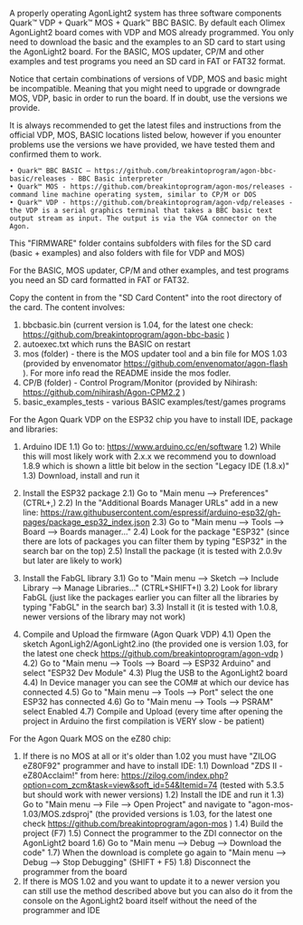 A properly operating AgonLight2 system has three software components Quark™ VDP + Quark™ MOS + Quark™ BBC BASIC. By default each Olimex AgonLight2 board comes with VDP and MOS already programmed. You only need to download the basic and the examples to an SD card to start using the AgonLight2 board. For the BASIC, MOS updater, CP/M and other examples and test programs you need an SD card in FAT or FAT32 format.

Notice that certain combinations of versions of VDP, MOS and basic might be incompatible. Meaning that you might need to upgrade or downgrade MOS, VDP, basic in order to run the board. If in doubt, use the versions we provide.

It is always recommended to get the latest files and instructions from the official VDP, MOS, BASIC locations listed below, however if you enounter problems use the versions we have provided, we have tested them and confirmed them to work.

    • Quark™ BBC BASIC – https://github.com/breakintoprogram/agon-bbc-basic/releases - BBC Basic interpreter
    • Quark™ MOS - https://github.com/breakintoprogram/agon-mos/releases - command line machine operating system, similar to CP/M or DOS
    • Quark™ VDP - https://github.com/breakintoprogram/agon-vdp/releases - the VDP is a serial graphics terminal that takes a BBC basic text output stream as input. The output is via the VGA connector on the Agon.

This "FIRMWARE" folder contains subfolders with files for the SD card (basic + examples) and also folders with file for VDP and MOS)

For the BASIC, MOS updater, CP/M and other examples, and test programs you need an SD card formatted in FAT or FAT32.

Copy the content in from the "SD Card Content" into the root directory of the card.
The content involves:
1) bbcbasic.bin (current version is 1.04, for the latest one check: https://github.com/breakintoprogram/agon-bbc-basic )
2) autoexec.txt which runs the BASIC on restart
3) mos (folder) - there is the MOS updater tool and a bin file for MOS 1.03 (provided by envenomator https://github.com/envenomator/agon-flash ). For more info read the README inside the mos fodler.
4) CP/B (folder) - Control Program/Monitor (provided by Nihirash: https://github.com/nihirash/Agon-CPM2.2 )
5) basic_examples_tests - various BASIC examples/test/games programs

For the Agon Quark VDP on the ESP32 chip you have to install IDE, package and libraries:

1) Arduino IDE
1.1) Go to: https://www.arduino.cc/en/software
1.2) While this will most likely work with 2.x.x we recommend you to download 1.8.9 which is shown a little bit below in the section "Legacy IDE (1.8.x)"
1.3) Download, install and run it

4) Install the ESP32 package
	2.1) Go to "Main menu --> Preferences" (CTRL+,)
	2.2) In the "Additional Boards Manager URLs" add in a new line: https://raw.githubusercontent.com/espressif/arduino-esp32/gh-pages/package_esp32_index.json
	2.3) Go to "Main menu --> Tools --> Board --> Boards manager..."
	2.4) Look for the package "ESP32" (since there are lots of packages you can filter them by typing "ESP32" in the search bar on the top)
	2.5) Install the package (it is tested with 2.0.9v but later are likely to work)

5) Install the FabGL library
	3.1) Go to "Main menu --> Sketch --> Include Library --> Manage Libraries..." (CTRL+SHIFT+I)
	3.2) Look for library FabGL (just like the packages earlier you can filter all the libraries by typing "FabGL" in the search bar)
	3.3) Install it (it is tested with 1.0.8, newer versions of the library may not work)

6) Compile and Upload the firmware (Agon Quark VDP)
	4.1) Open the sketch AgonLigh2/AgonLight2.ino (the provided one is version 1.03, for the latest one check https://github.com/breakintoprogram/agon-vdp )
	4.2) Go to "Main menu --> Tools --> Board --> ESP32 Arduino" and select "ESP32 Dev Module"
	4.3) Plug the USB to the AgonLight2 board
	4.4) In Device manager you can see the COM# at which our device has connected
	4.5) Go to "Main menu --> Tools --> Port" select the one ESP32 has connected
	4.6) Go to "Main menu --> Tools --> PSRAM" select Enabled
	4.7) Compile and Upload (every time after opening the project in Arduino the first compilation is VERY slow - be patient)

For the Agon Quark MOS on the eZ80 chip:

1) If there is no MOS at all or it's older than 1.02 you must have "ZILOG eZ80F92" programmer and have to install IDE:
	1.1) Download "ZDS II - eZ80Acclaim!" from here: https://zilog.com/index.php?option=com_zcm&task=view&soft_id=54&Itemid=74 (tested with 5.3.5 but should work with newer versions)
	1.2) Install the IDE and run it
	1.3) Go to "Main menu --> File --> Open Project" and navigate to  "agon-mos-1.03/MOS.zdsproj" (the provided versions is 1.03, for the latest one check https://github.com/breakintoprogram/agon-mos )
	1.4) Build the project (F7)
	1.5) Connect the programmer to the ZDI connector on the AgonLight2 board
	1.6) Go to "Main menu --> Debug --> Download the code"
	1.7) When the download is complete go again to "Main menu --> Debug --> Stop Debugging" (SHIFT + F5)
	1.8) Disconnect the programmer from the board
2) If there is MOS 1.02 and you want to update it to a newer version you can still use the method described above but you can also do it from the console on the AgonLight2 board itself without the need of the programmer and IDE
